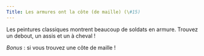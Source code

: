 ```yaml
---
Title: Les armures ont la côte (de maille) (\#15)
---
```


Les peintures classiques montrent beaucoup de soldats en armure. Trouvez un debout, un assis et un à cheval !

*Bonus* : si vous trouvez une côte de maille !
